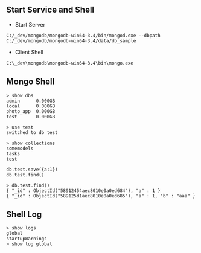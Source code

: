 ## Start Service and Shell

* Start Server

```
C:/_dev/mongodb/mongodb-win64-3.4/bin/mongod.exe --dbpath C:/_dev/mongodb/mongodb-win64-3.4/data/db_sample
```

* Client Shell

```
C:\_dev\mongodb\mongodb-win64-3.4\bin\mongo.exe
```

## Mongo Shell

```
> show dbs
admin      0.000GB
local      0.000GB
photo_app  0.000GB
test       0.000GB
```

```
> use test
switched to db test
```

```
> show collections
somemodels
tasks
test
```

```
db.test.save({a:1})
db.test.find()
```

```
> db.test.find()
{ "_id" : ObjectId("58912454aec8010e0a0ed684"), "a" : 1 }
{ "_id" : ObjectId("589125d1aec8010e0a0ed685"), "a" : 1, "b" : "aaa" }
```

## Shell Log

```
> show logs
global
startupWarnings
> show log global
```